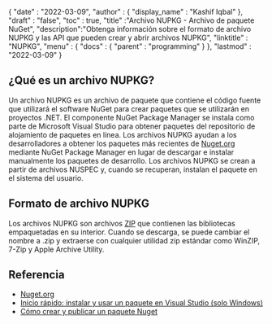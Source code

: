 {
  "date" : "2022-03-09",
  "author" : {
    "display_name" : "Kashif Iqbal"
},
  "draft" : "false",
  "toc" : true,
  "title" :"Archivo NUPKG - Archivo de paquete NuGet",
  "description":"Obtenga información sobre el formato de archivo NUPKG y las API que pueden crear y abrir archivos NUPKG",
  "linktitle" : "NUPKG",
  "menu" : {
    "docs" : {
      "parent" : "programming"
}
},
  "lastmod" : "2022-03-09"
}

## ¿Qué es un archivo NUPKG?

Un archivo NUPKG es un archivo de paquete que contiene el código fuente que utilizará el software NuGet para crear paquetes que se utilizarán en proyectos .NET. El componente NuGet Package Manager se instala como parte de Microsoft Visual Studio para obtener paquetes del repositorio de alojamiento de paquetes en línea. Los archivos NUPKG ayudan a los desarrolladores a obtener los paquetes más recientes de [Nuget.org](https://nuget.org) mediante NuGet Package Manager en lugar de descargar e instalar manualmente los paquetes de desarrollo. Los archivos NUPKG se crean a partir de archivos NUSPEC y, cuando se recuperan, instalan el paquete en el sistema del usuario.

## Formato de archivo NUPKG

Los archivos NUPKG son archivos [ZIP](/es/compression/zip/) que contienen las bibliotecas empaquetadas en su interior. Cuando se descarga, se puede cambiar el nombre a .zip y extraerse con cualquier utilidad zip estándar como WinZIP, 7-Zip y Apple Archive Utility.

## Referencia

* [Nuget.org](https://nuget.org)
* [Inicio rápido: instalar y usar un paquete en Visual Studio (solo Windows)](https://learn.microsoft.com/en-us/nuget/quickstart/install-and-use-a-package-in-visual-studio)
* [Cómo crear y publicar un paquete Nuget](https://learn.microsoft.com/en-us/nuget/quickstart/create-and-publish-a-package-using-visual-studio?tabs=netcore-cli)

